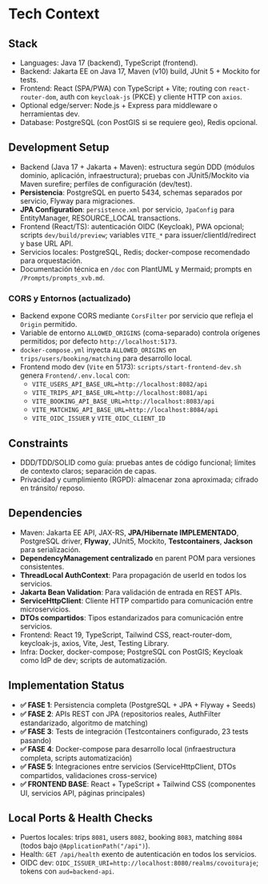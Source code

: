 # Tech Context

## Stack
- Languages: Java 17 (backend), TypeScript (frontend).
- Backend: Jakarta EE on Java 17, Maven (v10) build, JUnit 5 + Mockito for tests.
- Frontend: React (SPA/PWA) con TypeScript + Vite; routing con `react-router-dom`, auth con `keycloak-js` (PKCE) y cliente HTTP con `axios`.
- Optional edge/server: Node.js + Express para middleware o herramientas dev.
- Database: PostgreSQL (con PostGIS si se requiere geo), Redis opcional.

## Development Setup
- Backend (Java 17 + Jakarta + Maven): estructura según DDD (módulos dominio, aplicación, infraestructura); pruebas con JUnit5/Mockito via Maven surefire; perfiles de configuración (dev/test).
- **Persistencia**: PostgreSQL en puerto 5434, schemas separados por servicio, Flyway para migraciones.
- **JPA Configuration**: `persistence.xml` por servicio, `JpaConfig` para EntityManager, RESOURCE_LOCAL transactions.
- Frontend (React/TS): autenticación OIDC (Keycloak), PWA opcional; scripts `dev/build/preview`; variables `VITE_*` para issuer/clientId/redirect y base URL API.
- Servicios locales: PostgreSQL, Redis; docker-compose recomendado para orquestación.
- Documentación técnica en `/doc` con PlantUML y Mermaid; prompts en `/Prompts/prompts_xvb.md`.

### CORS y Entornos (actualizado)
- Backend expone CORS mediante `CorsFilter` por servicio que refleja el `Origin` permitido.
- Variable de entorno `ALLOWED_ORIGINS` (coma-separado) controla orígenes permitidos; por defecto `http://localhost:5173`.
- `docker-compose.yml` inyecta `ALLOWED_ORIGINS` en `trips/users/booking/matching` para desarrollo local.
- Frontend modo dev (`Vite` en 5173): `scripts/start-frontend-dev.sh` genera `Frontend/.env.local` con:
  - `VITE_USERS_API_BASE_URL=http://localhost:8082/api`
  - `VITE_TRIPS_API_BASE_URL=http://localhost:8081/api`
  - `VITE_BOOKING_API_BASE_URL=http://localhost:8083/api`
  - `VITE_MATCHING_API_BASE_URL=http://localhost:8084/api`
  - `VITE_OIDC_ISSUER` y `VITE_OIDC_CLIENT_ID`

## Constraints
- DDD/TDD/SOLID como guía: pruebas antes de código funcional; límites de contexto claros; separación de capas.
- Privacidad y cumplimiento (RGPD): almacenar zona aproximada; cifrado en tránsito/ reposo.

## Dependencies
- Maven: Jakarta EE API, JAX-RS, **JPA/Hibernate IMPLEMENTADO**, PostgreSQL driver, **Flyway**, JUnit5, Mockito, **Testcontainers**, **Jackson** para serialización.
- **DependencyManagement centralizado** en parent POM para versiones consistentes.
- **ThreadLocal AuthContext**: Para propagación de userId en todos los servicios.
- **Jakarta Bean Validation**: Para validación de entrada en REST APIs.
- **ServiceHttpClient**: Cliente HTTP compartido para comunicación entre microservicios.
- **DTOs compartidos**: Tipos estandarizados para comunicación entre servicios.
- Frontend: React 19, TypeScript, Tailwind CSS, react-router-dom, keycloak-js, axios, Vite, Jest, Testing Library.
- Infra: Docker, docker-compose; PostgreSQL con PostGIS; Keycloak como IdP de dev; scripts de automatización.

## Implementation Status
- **✅ FASE 1**: Persistencia completa (PostgreSQL + JPA + Flyway + Seeds)
- **✅ FASE 2**: APIs REST con JPA (repositorios reales, AuthFilter estandarizado, algoritmo de matching)
- **✅ FASE 3**: Tests de integración (Testcontainers configurado, 23 tests pasando)
- **✅ FASE 4**: Docker-compose para desarrollo local (infraestructura completa, scripts automatización)
- **✅ FASE 5**: Integraciones entre servicios (ServiceHttpClient, DTOs compartidos, validaciones cross-service)
- **✅ FRONTEND BASE**: React + TypeScript + Tailwind CSS (componentes UI, servicios API, páginas principales)

## Local Ports & Health Checks
- Puertos locales: trips `8081`, users `8082`, booking `8083`, matching `8084` (todos bajo `@ApplicationPath("/api")`).
- Health: `GET /api/health` exento de autenticación en todos los servicios.
- OIDC dev: `OIDC_ISSUER_URI=http://localhost:8080/realms/covoituraje`; tokens con `aud=backend-api`.
